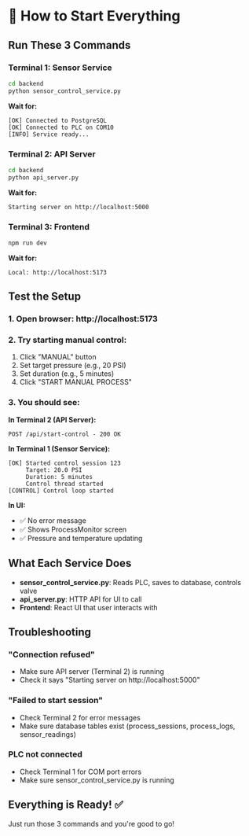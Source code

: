# 🚀 How to Start Everything

## Run These 3 Commands

### Terminal 1: Sensor Service
```bash
cd backend
python sensor_control_service.py
```

**Wait for:**
```
[OK] Connected to PostgreSQL
[OK] Connected to PLC on COM10
[INFO] Service ready...
```

### Terminal 2: API Server
```bash
cd backend
python api_server.py
```

**Wait for:**
```
Starting server on http://localhost:5000
```

### Terminal 3: Frontend
```bash
npm run dev
```

**Wait for:**
```
Local: http://localhost:5173
```

## Test the Setup

### 1. Open browser: http://localhost:5173

### 2. Try starting manual control:
1. Click "MANUAL" button
2. Set target pressure (e.g., 20 PSI)
3. Set duration (e.g., 5 minutes)
4. Click "START MANUAL PROCESS"

### 3. You should see:

**In Terminal 2 (API Server):**
```
POST /api/start-control - 200 OK
```

**In Terminal 1 (Sensor Service):**
```
[OK] Started control session 123
     Target: 20.0 PSI
     Duration: 5 minutes
     Control thread started
[CONTROL] Control loop started
```

**In UI:**
- ✅ No error message
- ✅ Shows ProcessMonitor screen
- ✅ Pressure and temperature updating

## What Each Service Does

- **sensor_control_service.py**: Reads PLC, saves to database, controls valve
- **api_server.py**: HTTP API for UI to call
- **Frontend**: React UI that user interacts with

## Troubleshooting

### "Connection refused"
- Make sure API server (Terminal 2) is running
- Check it says "Starting server on http://localhost:5000"

### "Failed to start session"
- Check Terminal 2 for error messages
- Make sure database tables exist (process_sessions, process_logs, sensor_readings)

### PLC not connected
- Check Terminal 1 for COM port errors
- Make sure sensor_control_service.py is running

## Everything is Ready! ✅

Just run those 3 commands and you're good to go!

